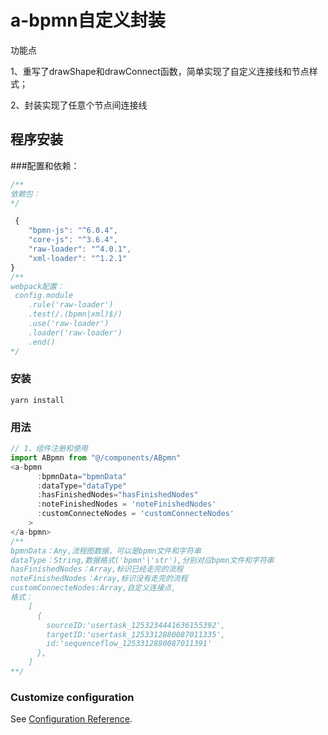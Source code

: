 # a-bpmn自定义封装
功能点

 1、重写了drawShape和drawConnect函数，简单实现了自定义连接线和节点样式；

 2、封装实现了任意个节点间连接线


## 程序安装
###配置和依赖：
``` javascript
/**
依赖包：
*/

 {
    "bpmn-js": "^6.0.4",
    "core-js": "^3.6.4",
    "raw-loader": "^4.0.1",
    "xml-loader": "^1.2.1"
}
/**
webpack配置：
 config.module
    .rule('raw-loader')
    .test(/.(bpmn|xml)$/)
    .use('raw-loader')
    .loader('raw-loader')
    .end()
*/
```
### 安装
```
yarn install
```

### 用法
``` javascript
// 1、组件注册和使用
import ABpmn from "@/components/ABpmn"
<a-bpmn
      :bpmnData="bpmnData"
      :dataType="dataType"
      :hasFinishedNodes="hasFinishedNodes"
      :noteFinishedNodes = 'noteFinishedNodes'
      :customConnecteNodes = 'customConnecteNodes'
    >
</a-bpmn>
/**
bpmnData：Any,流程图数据，可以是bpmn文件和字符串
dataType：String,数据格式('bpmn'|'str'),分别对应bpmn文件和字符串
hasFinishedNodes：Array,标识已经走完的流程 
noteFinishedNodes：Array,标识没有走完的流程
customConnecteNodes:Array,自定义连接点,
格式：
    [
      {
        sourceID:'usertask_1253234441636155392',
        targetID:'usertask_1253312880087011335',
        id:'sequenceflow_1253312880087011391'
      },
    ]
**/

```

### Customize configuration
See [Configuration Reference](https://cli.vuejs.org/config/).
